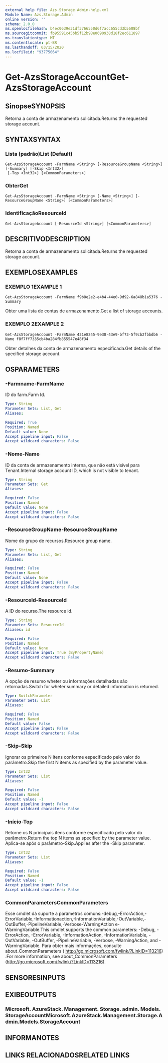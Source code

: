 ```yaml
---
external help file: Azs.Storage.Admin-help.xml
Module Name: Azs.Storage.Admin
online version: ''
schema: 2.0.0
ms.openlocfilehash: b4ec0639e31df3766550d6f7acc655cd3b5608bf
ms.sourcegitcommit: fb95591c45bb5f12b98e0690938d18f2ec611897
ms.translationtype: MT
ms.contentlocale: pt-BR
ms.lasthandoff: 03/15/2020
ms.locfileid: "93775064"
---
```

# <span data-ttu-id="5e6c0-101">Get-AzsStorageAccount</span><span class="sxs-lookup"><span data-stu-id="5e6c0-101">Get-AzsStorageAccount</span></span>

## <span data-ttu-id="5e6c0-102">Sinopse</span><span class="sxs-lookup"><span data-stu-id="5e6c0-102">SYNOPSIS</span></span>
<span data-ttu-id="5e6c0-103">Retorna a conta de armazenamento solicitada.</span><span class="sxs-lookup"><span data-stu-id="5e6c0-103">Returns the requested storage account.</span></span>

## <span data-ttu-id="5e6c0-104">SYNTAX</span><span class="sxs-lookup"><span data-stu-id="5e6c0-104">SYNTAX</span></span>

### <span data-ttu-id="5e6c0-105">Lista (padrão)</span><span class="sxs-lookup"><span data-stu-id="5e6c0-105">List (Default)</span></span>
```
Get-AzsStorageAccount -FarmName <String> [-ResourceGroupName <String>] [-Summary] [-Skip <Int32>]
 [-Top <Int32>] [<CommonParameters>]
```

### <span data-ttu-id="5e6c0-106">Obter</span><span class="sxs-lookup"><span data-stu-id="5e6c0-106">Get</span></span>
```
Get-AzsStorageAccount -FarmName <String> [-Name <String>] [-ResourceGroupName <String>] [<CommonParameters>]
```

### <span data-ttu-id="5e6c0-107">Identificação</span><span class="sxs-lookup"><span data-stu-id="5e6c0-107">ResourceId</span></span>
```
Get-AzsStorageAccount [-ResourceId <String>] [<CommonParameters>]
```

## <span data-ttu-id="5e6c0-108">DESCRITIVO</span><span class="sxs-lookup"><span data-stu-id="5e6c0-108">DESCRIPTION</span></span>
<span data-ttu-id="5e6c0-109">Retorna a conta de armazenamento solicitada.</span><span class="sxs-lookup"><span data-stu-id="5e6c0-109">Returns the requested storage account.</span></span>

## <span data-ttu-id="5e6c0-110">EXEMPLOS</span><span class="sxs-lookup"><span data-stu-id="5e6c0-110">EXAMPLES</span></span>

### <span data-ttu-id="5e6c0-111">EXEMPLO 1</span><span class="sxs-lookup"><span data-stu-id="5e6c0-111">EXAMPLE 1</span></span>
```
Get-AzsStorageAccount -FarmName f9b8e2e2-e4b4-44e0-9d92-6a848b1a5376 -Summary
```

<span data-ttu-id="5e6c0-112">Obter uma lista de contas de armazenamento.</span><span class="sxs-lookup"><span data-stu-id="5e6c0-112">Get a list of storage accounts.</span></span>

### <span data-ttu-id="5e6c0-113">EXEMPLO 2</span><span class="sxs-lookup"><span data-stu-id="5e6c0-113">EXAMPLE 2</span></span>
```
Get-AzsStorageAccount -FarmName 431e8245-9e38-43e9-bf73-5f9cb2fbbdb6 -Name f8f7ff7335cb4ba284fb855547e48f34
```

<span data-ttu-id="5e6c0-114">Obter detalhes da conta de armazenamento especificada.</span><span class="sxs-lookup"><span data-stu-id="5e6c0-114">Get details of the specified storage account.</span></span>

## <span data-ttu-id="5e6c0-115">OS</span><span class="sxs-lookup"><span data-stu-id="5e6c0-115">PARAMETERS</span></span>

### <span data-ttu-id="5e6c0-116">-Farmname</span><span class="sxs-lookup"><span data-stu-id="5e6c0-116">-FarmName</span></span>
<span data-ttu-id="5e6c0-117">ID do farm.</span><span class="sxs-lookup"><span data-stu-id="5e6c0-117">Farm Id.</span></span>

```yaml
Type: String
Parameter Sets: List, Get
Aliases:

Required: True
Position: Named
Default value: None
Accept pipeline input: False
Accept wildcard characters: False
```

### <span data-ttu-id="5e6c0-118">-Nome</span><span class="sxs-lookup"><span data-stu-id="5e6c0-118">-Name</span></span>
<span data-ttu-id="5e6c0-119">ID da conta de armazenamento interna, que não está visível para Tenant.</span><span class="sxs-lookup"><span data-stu-id="5e6c0-119">Internal storage account ID, which is not visible to tenant.</span></span>

```yaml
Type: String
Parameter Sets: Get
Aliases:

Required: False
Position: Named
Default value: None
Accept pipeline input: False
Accept wildcard characters: False
```

### <span data-ttu-id="5e6c0-120">-ResourceGroupName</span><span class="sxs-lookup"><span data-stu-id="5e6c0-120">-ResourceGroupName</span></span>
<span data-ttu-id="5e6c0-121">Nome do grupo de recursos.</span><span class="sxs-lookup"><span data-stu-id="5e6c0-121">Resource group name.</span></span>

```yaml
Type: String
Parameter Sets: List, Get
Aliases:

Required: False
Position: Named
Default value: None
Accept pipeline input: False
Accept wildcard characters: False
```

### <span data-ttu-id="5e6c0-122">-ResourceId</span><span class="sxs-lookup"><span data-stu-id="5e6c0-122">-ResourceId</span></span>
<span data-ttu-id="5e6c0-123">A ID do recurso.</span><span class="sxs-lookup"><span data-stu-id="5e6c0-123">The resource id.</span></span>

```yaml
Type: String
Parameter Sets: ResourceId
Aliases: id

Required: False
Position: Named
Default value: None
Accept pipeline input: True (ByPropertyName)
Accept wildcard characters: False
```

### <span data-ttu-id="5e6c0-124">-Resumo</span><span class="sxs-lookup"><span data-stu-id="5e6c0-124">-Summary</span></span>
<span data-ttu-id="5e6c0-125">A opção de resumo wheter ou informações detalhadas são retornadas.</span><span class="sxs-lookup"><span data-stu-id="5e6c0-125">Switch for wheter summary or detailed information is returned.</span></span>

```yaml
Type: SwitchParameter
Parameter Sets: List
Aliases:

Required: False
Position: Named
Default value: False
Accept pipeline input: False
Accept wildcard characters: False
```

### <span data-ttu-id="5e6c0-126">-Skip</span><span class="sxs-lookup"><span data-stu-id="5e6c0-126">-Skip</span></span>
<span data-ttu-id="5e6c0-127">Ignorar os primeiros N itens conforme especificado pelo valor do parâmetro.</span><span class="sxs-lookup"><span data-stu-id="5e6c0-127">Skip the first N items as specified by the parameter value.</span></span>

```yaml
Type: Int32
Parameter Sets: List
Aliases:

Required: False
Position: Named
Default value: -1
Accept pipeline input: False
Accept wildcard characters: False
```

### <span data-ttu-id="5e6c0-128">-Início</span><span class="sxs-lookup"><span data-stu-id="5e6c0-128">-Top</span></span>
<span data-ttu-id="5e6c0-129">Retorne os N principais itens conforme especificado pelo valor do parâmetro.</span><span class="sxs-lookup"><span data-stu-id="5e6c0-129">Return the top N items as specified by the parameter value.</span></span>
<span data-ttu-id="5e6c0-130">Aplica-se após o parâmetro-Skip.</span><span class="sxs-lookup"><span data-stu-id="5e6c0-130">Applies after the -Skip parameter.</span></span>

```yaml
Type: Int32
Parameter Sets: List
Aliases:

Required: False
Position: Named
Default value: -1
Accept pipeline input: False
Accept wildcard characters: False
```

### <span data-ttu-id="5e6c0-131">CommonParameters</span><span class="sxs-lookup"><span data-stu-id="5e6c0-131">CommonParameters</span></span>
<span data-ttu-id="5e6c0-132">Esse cmdlet dá suporte a parâmetros comuns:-debug,-ErrorAction,-ErrorVariable,-Informationaction,-InformationVariable,-OutVariable,-OutBuffer,-PipelineVariable,-Verbose-WarningAction e-WarningVariable.</span><span class="sxs-lookup"><span data-stu-id="5e6c0-132">This cmdlet supports the common parameters: -Debug, -ErrorAction, -ErrorVariable, -InformationAction, -InformationVariable, -OutVariable, -OutBuffer, -PipelineVariable, -Verbose, -WarningAction, and -WarningVariable.</span></span> <span data-ttu-id="5e6c0-133">Para obter mais informações, consulte about_CommonParameters ( http://go.microsoft.com/fwlink/?LinkID=113216) .</span><span class="sxs-lookup"><span data-stu-id="5e6c0-133">For more information, see about_CommonParameters (http://go.microsoft.com/fwlink/?LinkID=113216).</span></span>

## <span data-ttu-id="5e6c0-134">SENSORES</span><span class="sxs-lookup"><span data-stu-id="5e6c0-134">INPUTS</span></span>

## <span data-ttu-id="5e6c0-135">EXIBE</span><span class="sxs-lookup"><span data-stu-id="5e6c0-135">OUTPUTS</span></span>

### <span data-ttu-id="5e6c0-136">Microsoft. AzureStack. Management. Storage. admin. Models. StorageAccount</span><span class="sxs-lookup"><span data-stu-id="5e6c0-136">Microsoft.AzureStack.Management.Storage.Admin.Models.StorageAccount</span></span>

## <span data-ttu-id="5e6c0-137">INFORMA</span><span class="sxs-lookup"><span data-stu-id="5e6c0-137">NOTES</span></span>

## <span data-ttu-id="5e6c0-138">LINKS RELACIONADOS</span><span class="sxs-lookup"><span data-stu-id="5e6c0-138">RELATED LINKS</span></span>
